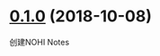 <a name="0.1.0"></a>
# [0.1.0](https://github.com/thisisnohi/nohi-notes/) (2018-10-08)

创建NOHI Notes


